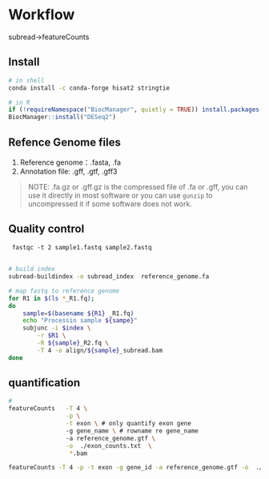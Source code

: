 
# Workflow
subread→featureCounts

## Install
```bash
# in shell
conda install -c conda-forge hisat2 stringtie
```

```R
# in R
if (!requireNamespace("BiocManager", quietly = TRUE)) install.packages("BiocManager")
BiocManager::install("DESeq2")
```

## Refence Genome files

1. Reference genome：.fasta, .fa
2. Annotation file: .gff, .gtf, .gff3

> NOTE: .fa.gz or .gff.gz is the compressed file of .fa or .gff, you can use it directly in most software or you can use `gunzip` to uncompressed it if some software  does not work.

## Quality control

```
 fastqc -t 2 sample1.fastq sample2.fastq 
```


## 
```bash
# build index
subread-buildindex -o subread_index  reference_genome.fa

# map fastq to reference genome
for R1 in $(ls *_R1.fq);
do
	sample=$(basename ${R1} _R1.fq)
	echo "Processin sample ${sampe}" 
	subjunc -i $index \
		-r $R1 \
		-R ${sample}_R2.fq \
		-T 4 -o align/${sample}_subread.bam
done
```

## quantification
```bash
#
featureCounts   -T 4 \
                -p \
                -t exon \ # only quantify exon gene
                -g gene_name \ # rowname re gene_name
                -a reference_genome.gtf \
                -o  ./exon_counts.txt  \
                 *.bam

featureCounts -T 4 -p -t exon -g gene_id -a reference_genome.gtf -o  ./gene_counts.txt   *.bam
```